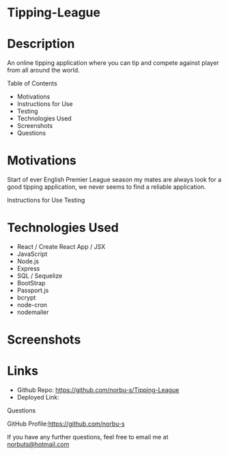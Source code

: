 # Tipping-League

# Description

An online tipping application where you can tip and compete against player from all around the world.

Table of Contents

- Motivations
- Instructions for Use
- Testing
- Technologies Used
- Screenshots
- Questions

# Motivations

Start of ever English Premier League season my mates are always look for a good tipping application,
we never seems to find a reliable application.

Instructions for Use
Testing

# Technologies Used

- React / Create React App / JSX
- JavaScript
- Node.js
- Express
- SQL / Sequelize
- BootStrap
- Passport.js
- bcrypt
- node-cron
- nodemailer

# Screenshots

# Links

- Github Repo: https://github.com/norbu-s/Tipping-League
- Deployed Link:

Questions

GitHub Profile:https://github.com/norbu-s

If you have any further questions, feel free to email me at norbuts@hotmail.com
